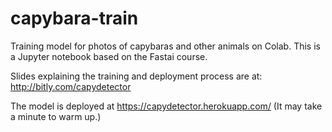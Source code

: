 # capybara-train
Training model for photos of capybaras and other animals on Colab.  This is a Jupyter notebook based on the Fastai course. 

Slides explaining the training and deployment process are at: http://bitly.com/capydetector

The model is deployed at https://capydetector.herokuapp.com/
(It may take a minute to warm up.)
